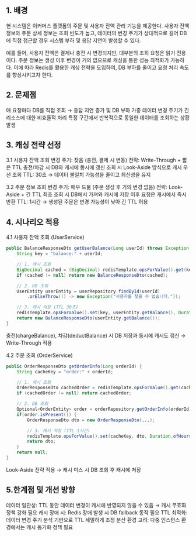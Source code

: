 ## 1. 배경

현 시스템은 이커머스 플랫폼의 주문 및 사용자 잔액 관리 기능을 제공한다.
사용자 잔액 정보와 주문 상세 정보는 조회 빈도가 높고, 데이터의 변경 주기가 상대적으로 길어 DB에 직접 접근할 경우 시스템 부하 및 응답 지연이 발생할 수 있다.

예를 들어,
사용자 잔액은 결제나 충전 시 변경되지만, 대부분의 조회 요청은 읽기 전용이다.
주문 정보는 생성 이후 변경이 거의 없으므로 캐싱을 통한 성능 최적화가 가능하다.
이에 따라 Redis를 활용한 캐싱 전략을 도입하여, DB 부하를 줄이고 요청 처리 속도를 향상시키고자 한다.

## 2. 문제점
매 요청마다 DB를 직접 조회 → 응답 지연 증가 및 DB 부하 가중
데이터 변경 주기가 긴 리소스에 대한 비효율적 처리
특정 구간에서 반복적으로 동일한 데이터를 조회하는 상황 발생

## 3. 캐싱 전략 선정

3.1 사용자 잔액 조회
변경 주기: 잦음 (충전, 결제 시 변동)
전략: Write-Through + 짧은 TTL
충전/차감 시 DB와 캐시에 동시에 갱신
조회 시 Look-Aside 방식으로 캐시 우선 조회
TTL: 30초 → 데이터 불일치 가능성을 줄이고 최신성을 유지

3.2 주문 정보 조회
변경 주기: 매우 드묾 (주문 생성 후 거의 변경 없음)
전략: Look-Aside + 긴 TTL
최초 조회 시 DB에서 가져와 캐시에 저장
이후 요청은 캐시에서 즉시 반환
TTL: 1시간 → 생성된 주문은 변경 가능성이 낮아 긴 TTL 허용

## 4. 시나리오 적용
4.1 사용자 잔액 조회 (UserService)
``` java
public BalanceResponseDto getUserBalance(Long userId) throws Exception {
    String key = "balance:" + userId;

    // 1. 캐시 조회
    BigDecimal cached = (BigDecimal) redisTemplate.opsForValue().get(key);
    if (cached != null) return new BalanceResponseDto(cached);

    // 2. DB 조회
    UserEntity userEntity = userRepository.findById(userId)
        .orElseThrow(() -> new Exception("사용자를 찾을 수 없습니다."));

    // 3. 캐시 저장 (TTL 30초)
    redisTemplate.opsForValue().set(key, userEntity.getBalance(), Duration.ofSeconds(30));
    return new BalanceResponseDto(userEntity.getBalance());
}
```
충전(chargeBalance), 차감(deductBalance) 시 DB 저장과 동시에 캐시도 갱신 → Write-Through 적용

4.2 주문 조회 (OrderService)
``` java
public OrderResponseDto getOrderInfo(Long orderId) {
    String cacheKey = "order:" + orderId;

    // 1. 캐시 조회
    OrderResponseDto cachedOrder = redisTemplate.opsForValue().get(cacheKey);
    if (cachedOrder != null) return cachedOrder;

    // 2. DB 조회
    Optional<OrderEntity> order = orderRepository.getOrderInfo(orderId);
    if(order.isPresent()) {
        OrderResponseDto dto = new OrderResponseDto(...);

        // 3. 캐시 저장 (TTL 1시간)
        redisTemplate.opsForValue().set(cacheKey, dto, Duration.ofHours(1));
        return dto;
    }
    return null;
}
```
Look-Aside 전략 적용 → 캐시 미스 시 DB 조회 후 캐시에 저장

## 5.한계점 및 개선 방향
데이터 일관성: TTL 동안 데이터 변경이 캐시에 반영되지 않을 수 있음 → 캐시 무효화 정책 강화 필요
캐시 장애 시: Redis 장애 발생 시 DB fallback 동작 필요
TTL 최적화: 데이터 변경 주기 분석 기반으로 TTL 세밀하게 조정
분산 환경 고려: 다중 인스턴스 환경에서는 캐시 동기화 정책 필요

